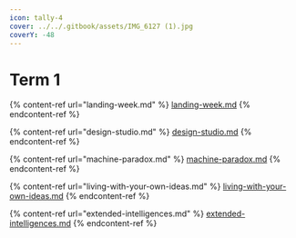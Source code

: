```yaml
---
icon: tally-4
cover: ../../.gitbook/assets/IMG_6127 (1).jpg
coverY: -48
---
```


# Term 1

{% content-ref url="landing-week.md" %}
[landing-week.md](landing-week.md)
{% endcontent-ref %}

{% content-ref url="design-studio.md" %}
[design-studio.md](design-studio.md)
{% endcontent-ref %}

{% content-ref url="machine-paradox.md" %}
[machine-paradox.md](machine-paradox.md)
{% endcontent-ref %}

{% content-ref url="living-with-your-own-ideas.md" %}
[living-with-your-own-ideas.md](living-with-your-own-ideas.md)
{% endcontent-ref %}

{% content-ref url="extended-intelligences.md" %}
[extended-intelligences.md](extended-intelligences.md)
{% endcontent-ref %}







